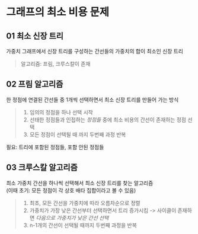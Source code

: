 # 그래프의 최소 비용 문제
## 01 최소 신장 트리
가중치 그래프에서 신장 트리를 구성하는 간선들의 가중치의 합이 최소인 신장 트리  
> 알고리즘: 프림, 크루스칼이 존재

## 02 프림 알고리즘
한 정점에 연결된 간선들 중 1개씩 선택하면서 최소 신장 트리를 만들어 가는 방식
> 1. 임의의 정점을 하나 선택 시작
> 2. 선태한 정점들과 인접하는 *정점들* 중에 최소 비용의 간선이 존재하는 정점 선택
> 3. 모든 정점이 선택될 때 까지 두번째 과정 반복

필요: 트리에 포함된 정점들, 포함 안된 정점들

## 03 크루스칼 알고리즘
최소 가중치 간선을 하나씩 선택해서 최소 신장 트리를 찾는 알고리즘  
(이때 초기: 모든 정점이 각 상호 배타 집합이라고 볼 수 있음)
> 1. 최초, 모든 간선을 가중치에 따라 오름차순으로 정렬
> 2. 가중치가 가장 낮은 간선부터 선택하면서 트리 증가시킴
-> 사이클이 존재하면 *다음으로 가중치가 낮은 간선 선택*
> 3. n-1개의 간선이 선택될 때까지 두번째 과정을 반복
